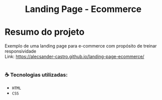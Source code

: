 <h1 align="center"> Landing Page - Ecommerce</h1>

# Resumo do projeto
Exemplo de uma landing page para e-commerce com propósito de treinar responsividade
<br/>
Link: https://alecsander-castro.github.io/landing-page-ecommerce/

# <h3 align="left"> :coffee: Tecnologias utilizadas: </h3>

- ``HTML``
- ``CSS``
